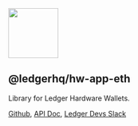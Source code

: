 <img src="https://user-images.githubusercontent.com/211411/34776833-6f1ef4da-f618-11e7-8b13-f0697901d6a8.png" height="100" />

## @ledgerhq/hw-app-eth

Library for Ledger Hardware Wallets.

[Github](https://github.com/LedgerHQ/ledger-node-js-api/),
[API Doc](https://github.com/LedgerHQ/ledger-node-js-api/blob/master/API.md),
[Ledger Devs Slack](https://ledger-dev.slack.com/)
